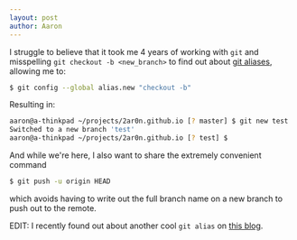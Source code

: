 ```yaml
---
layout: post
author: Aaron
---
```


I struggle to believe that it took me 4 years of working with `git` and misspelling `git checkout -b <new_branch>` to find out about [git aliases](https://git-scm.com/book/en/v2/Git-Basics-Git-Aliases), allowing me to:

```bash
$ git config --global alias.new "checkout -b"
```

Resulting in:

```bash
aaron@a-thinkpad ~/projects/2ar0n.github.io [? master] $ git new test
Switched to a new branch 'test'
aaron@a-thinkpad ~/projects/2ar0n.github.io [? test] $
```

And while we're here, I also want to share the extremely convenient command

```bash
$ git push -u origin HEAD
```

which avoids having to write out the full branch name on a new branch to push out to the remote.


EDIT: I recently found out about another cool `git alias` on [this blog](https://carolynvanslyck.com/blog/2020/12/git-wip/).
